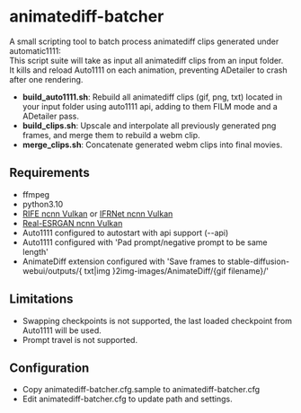 # animatediff-batcher

A small scripting tool to batch process animatediff clips generated under automatic1111:  
This script suite will take as input all animatediff clips from an input folder.  
It kills and reload Auto1111 on each animation, preventing ADetailer to crash after one rendering. 

* **build_auto1111.sh**: Rebuild all animatediff clips (gif, png, txt) located in your input folder using auto1111 api, adding to them FILM mode and a ADetailer pass.
* **build_clips.sh**: Upscale and interpolate all previously generated png frames, and merge them to rebuild a webm clip. 
* **merge_clips.sh**: Concatenate generated webm clips into final movies.

## Requirements

* ffmpeg
* python3.10
* [RIFE ncnn Vulkan](https://github.com/nihui/rife-ncnn-vulkan) or [IFRNet ncnn Vulkan](https://github.com/nihui/ifrnet-ncnn-vulkan)
* [Real-ESRGAN ncnn Vulkan](https://github.com/xinntao/Real-ESRGAN-ncnn-vulkan)
* Auto1111 configured to autostart with api support (--api)
* Auto1111 configured with 'Pad prompt/negative prompt to be same length'
* AnimateDiff extension configured with 'Save frames to stable-diffusion-webui/outputs/{ txt|img }2img-images/AnimateDiff/{gif filename}/'


## Limitations

* Swapping checkpoints is not supported, the last loaded checkpoint from Auto1111 will be used.
* Prompt travel is not supported.


## Configuration

* Copy animatediff-batcher.cfg.sample to animatediff-batcher.cfg
* Edit animatediff-batcher.cfg to update path and settings.
